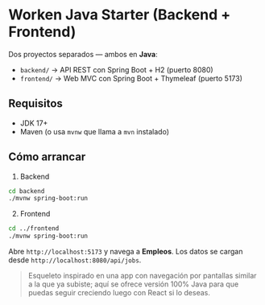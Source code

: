 # Worken Java Starter (Backend + Frontend)

Dos proyectos separados — ambos en **Java**:

- `backend/` → API REST con Spring Boot + H2 (puerto 8080)
- `frontend/` → Web MVC con Spring Boot + Thymeleaf (puerto 5173)

## Requisitos
- JDK 17+
- Maven (o usa `mvnw` que llama a `mvn` instalado)

## Cómo arrancar
1) Backend
```bash
cd backend
./mvnw spring-boot:run
```
2) Frontend
```bash
cd ../frontend
./mvnw spring-boot:run
```
Abre `http://localhost:5173` y navega a **Empleos**. Los datos se cargan desde `http://localhost:8080/api/jobs`.

> Esqueleto inspirado en una app con navegación por pantallas similar a la que ya subiste; aquí se ofrece versión 100% Java para que puedas seguir creciendo luego con React si lo deseas.

